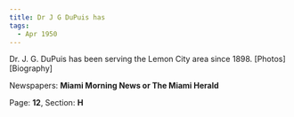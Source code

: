 ```yaml
---  
title: Dr J G DuPuis has  
tags:  
  - Apr 1950  
---  
```

  
Dr. J. G. DuPuis has been serving the Lemon City area since 1898. [Photos] [Biography]  
  
Newspapers: **Miami Morning News or The Miami Herald**  
  
Page: **12**, Section: **H** 

